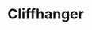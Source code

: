 # Cliffhanger

<!-- TO RUN APP:
npm run develop -->

<!--graphql sand box -->
<!-- http://localhost:3001/graphql -->

<!-- TEST GRAPHQL ID
6462c3c23481f4b55b3393c7 -->

<!-- 5/15
With Tim, created Continuation model with fields
fixed schemas to properly match resolvers, typedefs
fixed date issue (properly displaying now)
-
-->

<!--5/16 
with phillip during class we fixed the story type return mutation/query
IMPORTANT: IF MODEL CHANGES THE DB MUST BE DROPPED IN COMPASS
>

<!-- 5/17
with tutor, added removestory
changed story model to story schema
added header to header component and removed it from homepage
fixed typedefs and resolver logic  -->

<!-- NEXT UP:
Add onhandle submit logic to take in data and create user stories

add archive for deleted/hidden stories

-->

<!-->






